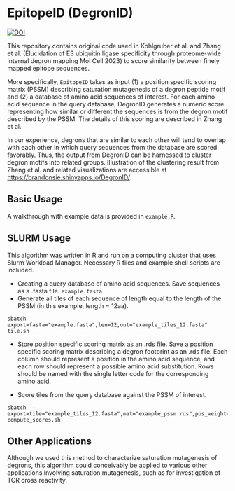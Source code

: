 # EpitopeID (DegronID) 



[![DOI](https://zenodo.org/badge/585416651.svg)](https://zenodo.org/badge/latestdoi/585416651)


This repository contains original code used in Kohlgruber et al. and Zhang et al. (Elucidation of E3 ubiquitin ligase specificity through proteome-wide internal degron mapping Mol Cell 2023) to score similarity between finely mapped epitope sequences. 

More specifically, `EpitopeID` takes as input (1) a position specific scoring matrix (PSSM) describing saturation mutagenesis of a degron peptide motif and (2) a database of amino acid sequences of interest. For each amino acid sequence in the query database, DegronID generates a numeric score representing how similar or different the sequences is from the degron motif described by the PSSM. The details of this scoring are described in Zhang et al.

In our experience, degrons that are similar to each other will tend to overlap with each other in which query sequences from the database are scored favorably. Thus, the output from DegronID can be harnessed to cluster degron motifs into related groups. Illustration of the clustering result from Zhang et al. and related visualizations are accessible at https://brandonsie.shinyapps.io/DegronID/.

## Basic Usage
A walkthrough with example data is provided in `example.R`. 

## SLURM Usage
This algorithm was written in R and run on a computing cluster that uses Slurm Workload Manager. Necessary R files and example shell scripts are included.  

- Creating a query database of amino acid sequences.   Save sequences as a .fasta file. `example.fasta`
- Generate all tiles of each sequence of length equal to the length of the PSSM (in this example, length = 12aa).  

```{bash}
sbatch --export=fasta="example.fasta",len=12,out="example_tiles_12.fasta" tile.sh
```

- Store position specific scoring matrix as an .rds file. Save a position specific scoring matrix describing a degron footprint as an .rds file. Each column should represent a position in the amino acid sequence, and each row should represent a possible amino acid substitution. Rows should be named with the single letter code for the corresponding amino acid.  

- Score tiles from the query database against the PSSM of interest.  
```{bash}
sbatch --export=tile="example_tiles_12.fasta",mat="example_pssm.rds",pos_weight="even",aa_weight="even" compute_scores.sh
``` 


## Other Applications 

Although we used this method to characterize saturation mutagenesis of degrons, this algorithm could conceivably be applied to various other applications involving saturation mutagenesis, such as for investigation of TCR cross reactivity.

